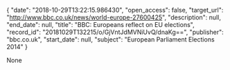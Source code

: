 {
  "date": "2018-10-29T13:22:15.986430", 
  "open_access": false, 
  "target_url": "http://www.bbc.co.uk/news/world-europe-27600425", 
  "description": null, 
  "end_date": null, 
  "title": "BBC:  Europeans reflect on EU elections", 
  "record_id": "20181029T132215/o/GjVntJdMVNiUvQ/dnaKg==", 
  "publisher": "bbc.co.uk", 
  "start_date": null, 
  "subject": "European Parliament Elections 2014"
}

None